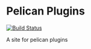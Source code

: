 Pelican Plugins
===============

[![Build Status](https://drone.io/github.com/NikhilKalige/pelican-plugins-site/status.png)](https://drone.io/github.com/NikhilKalige/pelican-plugins-site/latest)

A site for pelican plugins

